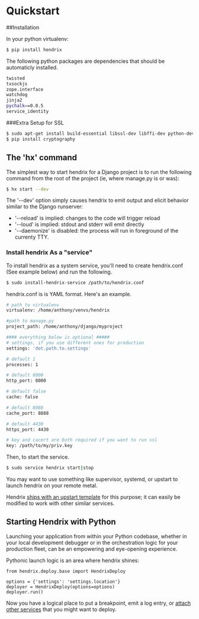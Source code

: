 # Quickstart

##Installation

In your python virtualenv:

```bash
$ pip install hendrix
```

The following python packages are dependencies that should be automaticly installed.

```bash
twisted
txsockjs
zope.interface
watchdog
jinja2
pychalk==0.0.5
service_identity
```

###Extra Setup for SSL

```bash
$ sudo apt-get install build-essential libssl-dev libffi-dev python-dev
$ pip install cryptography
```



## The 'hx' command

The simplest way to start hendrix for a Django project is to run the following command from the root of the project (ie, where manage.py is or was):

```bash
$ hx start --dev
```

The '--dev' option simply causes hendrix to emit output and elicit behavior similar to the Django runserver:

* '--reload' is implied: changes to the code will trigger reload
* '--loud' is implied: stdout and stderr will emit directly
* '--daemonize' is  disabled: the process will run in foreground of the currenty TTY.

### Install hendrix As a "service"

To install hendrix as a system service, you'll need to create hendrix.conf (See example below) and run the following.

```bash
$ sudo install-hendrix-service /path/to/hendrix.conf
```
hendrix.conf is is YAML format.  Here's an example.

```bash
# path to virtualenv
virtualenv: /home/anthony/venvs/hendrix

#path to manage.py
project_path: /home/anthony/django/myproject

#### everything below is optional #####
# settings, if you use different ones for production
settings: 'dot.path.to.settings'

# default 1
processes: 1

# default 8000
http_port: 8000

# default false
cache: false

# default 8080
cache_port: 8888

# default 4430
https_port: 4430

# key and cacert are both required if you want to run ssl
key: /path/to/my/priv.key
```

Then, to start the service.

```bash
$ sudo service hendrix start|stop
```
You may want to use something like supervisor, systemd, or upstart to launch hendrix on your remote metal.

Hendrix [ships with an upstart template](https://github.com/hangarunderground/hendrix/blob/master/hendrix/utils/templates/upstart.conf.j2) for this purpose; it can easily be modified to work with other similar services.

## Starting Hendrix with Python
Launching your application from within your Python codebase, whether in your local development debugger or in the orchestration logic for your production fleet, can be an empowering and eye-opening experience.

Pythonic launch logic is an area where hendrix shines:

```
from hendrix.deploy.base import HendrixDeploy

options = {'settings': 'settings.location'}
deployer = HendrixDeploy(options=options)
deployer.run()
```

Now you have a logical place to put a breakpoint, emit a log entry, or [attach other services](deploying-other-services.md) that you might want to deploy.
